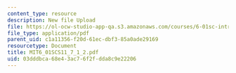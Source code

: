 ```yaml
---
content_type: resource
description: New file Upload
file: https://ol-ocw-studio-app-qa.s3.amazonaws.com/courses/6-01sc-introduction-to-electrical-engineering-and-computer-science-i-spring-2011/03dddbca68e43ac76f2fdda8c9e22206_MIT6_01SCS11_7_1_2.pdf
file_type: application/pdf
parent_uid: c1a11356-f20d-61ec-dbf3-85a0ade29169
resourcetype: Document
title: MIT6_01SCS11_7_1_2.pdf
uid: 03dddbca-68e4-3ac7-6f2f-dda8c9e22206
---
```

